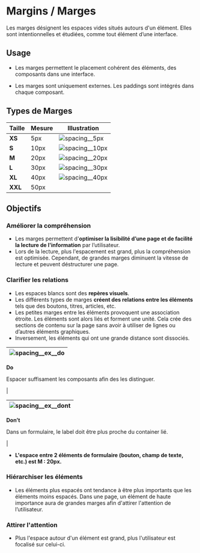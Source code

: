 # Margins / Marges

Les marges désignent les espaces vides situés autours d'un élément.
Elles sont intentionnelles et étudiées, comme tout élément d’une interface.

## Usage

- Les marges permettent le placement cohérent des éléments, des composants dans une interface.

- Les marges sont uniquement externes. Les paddings sont intégrés dans chaque composant.

## Types de Marges

Taille | Mesure | Illustration
------------ | ------------- | ------------- |
**XS** | 5px | ![spacing__5px](components/LAYOUT/Margins/design/spacing__5px.png)
**S** | 10px | ![spacing__10px](components/LAYOUT/Margins/design/spacing__10px.png)
**M** | 20px | ![spacing__20px](components/LAYOUT/Margins/design/spacing__20px.png)
**L** | 30px | ![spacing__30px](components/LAYOUT/Margins/design/spacing__30px.png)
**XL** | 40px | ![spacing__40px](components/LAYOUT/Margins/design/spacing__40px.png)
**XXL** | 50px | 

## Objectifs

### Améliorer la compréhension

- Les marges permettent d'**optimiser la lisibilité d’une page et de facilité la lecture de l'information** par l’utilisateur.
- Lors de la lecture, plus l'espacement est grand, plus la compréhension est optimisée. Cependant, de grandes marges diminuent la vitesse de lecture et peuvent déstructurer une page.

### Clarifier les relations

- Les espaces blancs sont des **repères visuels**.
- Les différents types de marges **créent des relations entre les éléments** tels que des boutons, titres, articles, etc.
- Les petites marges entre les éléments provoquent une association étroite. Les éléments sont alors liés et forment une unité. Cela crée des sections de contenu sur la page sans avoir à utiliser de lignes ou d’autres éléments graphiques.
- Inversement, les éléments qui ont une grande distance sont dissociés.


<div class="do-dont">
 <div class="do">

![spacing__ex__do](components/LAYOUT/Margins/design/spacing__ex__do.png) |
------------ |
**Do**
<p class="legende">Espacer suffisament les composants afin des les distinguer.</p> |

 </div>
</div>


<div class="do-dont">
 <div class="dont">

![spacing__ex__dont](components/LAYOUT/Margins/design/spacing__ex__dont.png) |
------------ |
**Don’t**
<p class="legende">Dans un formulaire, le label doit être plus proche du container lié.</p> |

 </div>
</div>


- **L'espace entre 2 éléments de formulaire (bouton, champ de texte, etc.) est M : 20px.**

### Hiérarchiser les éléments

- Les éléments plus espacés ont tendance à être plus importants que les éléments moins espacés. Dans une page, un élément de haute importance aura de grandes marges afin d'attirer l'attention de l’utilisateur.

### Attirer l'attention

- Plus l'espace autour d'un élément est grand, plus l'utilisateur est focalisé sur celui-ci.

